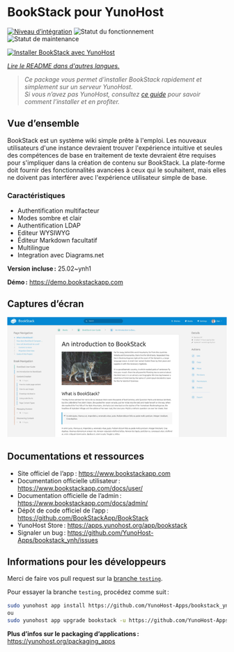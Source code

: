 <!--
Nota bene : ce README est automatiquement généré par <https://github.com/YunoHost/apps/tree/master/tools/readme_generator>
Il NE doit PAS être modifié à la main.
-->

# BookStack pour YunoHost

[![Niveau d’intégration](https://apps.yunohost.org/badge/integration/bookstack)](https://ci-apps.yunohost.org/ci/apps/bookstack/)
![Statut du fonctionnement](https://apps.yunohost.org/badge/state/bookstack)
![Statut de maintenance](https://apps.yunohost.org/badge/maintained/bookstack)

[![Installer BookStack avec YunoHost](https://install-app.yunohost.org/install-with-yunohost.svg)](https://install-app.yunohost.org/?app=bookstack)

*[Lire le README dans d'autres langues.](./ALL_README.md)*

> *Ce package vous permet d’installer BookStack rapidement et simplement sur un serveur YunoHost.*  
> *Si vous n’avez pas YunoHost, consultez [ce guide](https://yunohost.org/install) pour savoir comment l’installer et en profiter.*

## Vue d’ensemble

BookStack est un système wiki simple prête à l'emploi. Les nouveaux utilisateurs d'une instance devraient trouver l'expérience intuitive et seules des compétences de base en traitement de texte devraient être requises pour s'impliquer dans la création de contenu sur BookStack. La plate-forme doit fournir des fonctionnalités avancées à ceux qui le souhaitent, mais elles ne doivent pas interférer avec l'expérience utilisateur simple de base.

### Caractéristiques

- Authentification multifacteur
- Modes sombre et clair
- Authentification LDAP
- Editeur WYSIWYG
- Éditeur Markdown facultatif
- Multilingue
- Integration avec Diagrams.net 

**Version incluse :** 25.02~ynh1

**Démo :** <https://demo.bookstackapp.com>

## Captures d’écran

![Capture d’écran de BookStack](./doc/screenshots/screenshot.png)

## Documentations et ressources

- Site officiel de l’app : <https://www.bookstackapp.com>
- Documentation officielle utilisateur : <https://www.bookstackapp.com/docs/user/>
- Documentation officielle de l’admin : <https://www.bookstackapp.com/docs/admin/>
- Dépôt de code officiel de l’app : <https://github.com/BookStackApp/BookStack>
- YunoHost Store : <https://apps.yunohost.org/app/bookstack>
- Signaler un bug : <https://github.com/YunoHost-Apps/bookstack_ynh/issues>

## Informations pour les développeurs

Merci de faire vos pull request sur la [branche `testing`](https://github.com/YunoHost-Apps/bookstack_ynh/tree/testing).

Pour essayer la branche `testing`, procédez comme suit :

```bash
sudo yunohost app install https://github.com/YunoHost-Apps/bookstack_ynh/tree/testing --debug
ou
sudo yunohost app upgrade bookstack -u https://github.com/YunoHost-Apps/bookstack_ynh/tree/testing --debug
```

**Plus d’infos sur le packaging d’applications :** <https://yunohost.org/packaging_apps>
